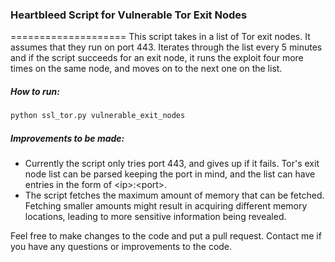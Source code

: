 ### Heartbleed Script for Vulnerable Tor Exit Nodes
====================
This script takes in a list of Tor exit nodes. It assumes that they run on port 443. Iterates through the list every 5 minutes and if the script succeeds for an exit node, it runs the exploit four more times on the same node, and moves on to the next one on the list.

##### How to run:
```bash
python ssl_tor.py vulnerable_exit_nodes
```

##### Improvements to be made:
  - Currently the script only tries port 443, and gives up if it fails. Tor's exit node list can be parsed keeping the port in mind, and the list can have entries in the form of \<ip\>:\<port\>.
  - The script fetches the maximum amount of memory that can be fetched. Fetching smaller amounts might result in acquiring different memory locations, leading to more sensitive information being revealed.

Feel free to make changes to the code and put a pull request.
Contact me if you have any questions or improvements to the code.
